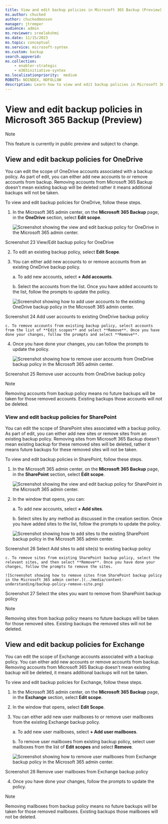 ```yaml
---
title: View and edit backup policies in Microsoft 365 Backup (Preview)
ms.author: chucked
author: chuckedmonson
manager: jtremper
audience: admin
ms.reviewer: sreelakshmi
ms.date: 11/15/2023
ms.topic: conceptual
ms.service: microsoft-syntex
ms.custom: backup
search.appverid:
ms.collection:
    - enabler-strategic
    - m365initiative-syntex
ms.localizationpriority:  medium
ROBOTS: NOINDEX, NOFOLLOW
description: Learn how to view and edit backup policies in Microsoft 365 Backup.
---
```


# View and edit backup policies in Microsoft 365 Backup (Preview)

> [!NOTE]
> This feature is currently in public preview and subject to change.

## View and edit backup policies for OneDrive

You can edit the scope of OneDrive accounts associated with a backup policy. As part of edit, you can either add new accounts to or remove accounts from backup. Removing accounts from Microsoft 365 Backup doesn't mean existing backup will be deleted rather it means additional backups will not be taken.

To view and edit backup policies for OneDrive, follow these steps.

1. In the Microsoft 365 admin center, on the **Microsoft 365 Backup** page, in the **OneDrive** section, select **Edit scope**.

    ![Screenshot showing the view and edit backup policy for OneDrive in the Microsoft 365 admin center.](../media/content-understanding/backup-policy-onedrive.png)

Screenshot 23 View/Edit backup policy for OneDrive

2. To edit an existing backup policy, select **Edit Scope**.

3. You can either add new accounts to or remove accounts from an existing OneDrive backup policy.

    a. To add new accounts, select **+ Add accounts**.

    b. Select the accounts from the list. Once you have added accounts to the list, follow the prompts to update the policy.

    ![Screenshot showing how to add user accounts to the existing OneDrive backup policy in the Microsoft 365 admin center.](../media/content-understanding/backup-policy-add-account.png)

Screenshot 24 Add user accounts to existing OneDrive backup policy

    c. To remove accounts from existing backup policy, select accounts from the list of **Edit scopes** and select **Remove**. Once you have done your changes, follow the prompts and select **Remove**.

4. Once you have done your changes, you can follow the prompts to update the policy.

    ![Screenshot showing how to remove user accounts from OneDrive backup policy in the Microsoft 365 admin center.](../media/content-understanding/backup-policy-remove-account.png)

Screenshot 25 Remove user accounts from OneDrive backup policy

> [!NOTE]
> Removing accounts from backup policy means no future backups will be taken for those removed accounts. Existing backups those accounts will not be deleted.

### View and edit backup policies for SharePoint

You can edit the scope of SharePoint sites associated with a backup policy. As part of edit, you can either add new sites or remove sites from an existing backup policy. Removing sites from Microsoft 365 Backup doesn't mean existing backup for these removed sites will be deleted, rather it means future backups for these removed sites will not be taken.

To view and edit backup policies in SharePoint, follow these steps.

1. In the Microsoft 365 admin center, on the **Microsoft 365 Backup** page, in the **SharePoint** section, select **Edit scope**.

    ![Screenshot showing the view and edit backup policy for SharePoint in the Microsoft 365 admin center.](../media/content-understanding/backup-policy-sharepoint.png)

2. In the window that opens, you can:

    a. To add new accounts, select **+ Add sites**.

    b. Select sites by any method as discussed in the creation section. Once you have added sites to the list, follow the prompts to update the policy.

    ![Screenshot showing how to add sites to the existing SharePoint backup policy in the Microsoft 365 admin center.](../media/content-understanding/backup-sharepoint-add-site.png)

Screenshot 26 Select Add sites to add site(s) to existing backup policy

    c. To remove sites from existing SharePoint backup policy, select the relevant sites, and then select **Remove**. Once you have done your changes, follow the prompts to remove the sites. 

    ![Screenshot showing how to remove sites from SharePoint backup policy in the Microsoft 365 admin center.](../media/content-understanding/backup-policy-remove-site.png)

Screenshot 27 Select the sites you want to remove from SharePoint backup policy

> [!NOTE]
> Removing sites from backup policy means no future backups will be taken for those removed sites. Existing backups the removed sites will not be deleted.

## View and edit backup policies for Exchange

You can edit the scope of Exchange accounts associated with a backup policy. You can either add new accounts or remove accounts from backup. Removing accounts from Microsoft 365 Backup doesn't mean existing backup will be deleted, it means additional backups will not be taken.

To view and edit backup policies for Exchange, follow these steps.

1. In the Microsoft 365 admin center, on the **Microsoft 365 Backup** page, in the **Exchange** section, select **Edit scope**.

2. In the window that opens, select **Edit Scope**.

3. You can either add new user mailboxes to or remove user mailboxes from the existing Exchange backup policy.

    a. To add new user mailboxes, select **+ Add user mailboxes**.

    b. To remove user mailboxes from existing backup policy, select user mailboxes from the list of **Edit scopes** and select **Remove**.

    ![Screenshot showing how to remove user mailboxes from Exchange backup policy in the Microsoft 365 admin center.](../media/content-understanding/backup-policy-remove-mailbox.png)

Screenshot 28 Remove user mailboxes from Exchange backup policy

4. Once you have done your changes, follow the prompts to update the policy.

> [!NOTE]
> Removing mailboxes from backup policy means no future backups will be taken for those removed mailboxes. Existing backups those mailboxes will not be deleted.
